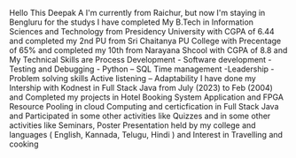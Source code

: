 Hello This Deepak A I'm currently from Raichur, but now I'm staying in Bengluru for the studys I have completed My B.Tech in Information Sciences and Technology from Presidency University with CGPA of 6.44 and completed my 2nd PU from Sri Chaitanya PU College with Precentage of 65% and completed my 10th from Narayana Shcool with CGPA of 8.8 and My Technical Skills are Process Development - Software development - Testing and Debugging - Python – SQL Time management -Leadership - Problem solving skills Active listening – Adaptability I have done my Intership with Kodnest in Full Stack Java from July (2023) to Feb (2004) and Completed my projects in Hotel Booking System Application and FPGA Resource Pooling in cloud Computing and certicfication in Full Stack Java and Participated in some other activities like Quizzes and in some other activities like Seminars, Poster Presentation held by my college and languages ( English, Kannada, Telugu, Hindi ) and Interest in Travelling and cooking 
